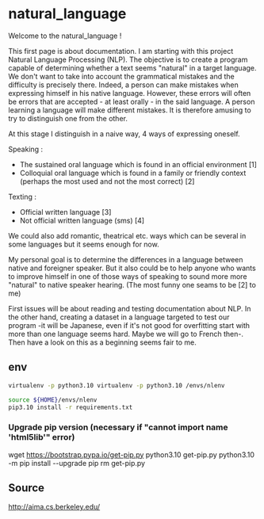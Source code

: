 # natural_language

Welcome to the natural_language !

This first page is about documentation. I am starting with this project Natural Language Processing (NLP). The objective is to create a program capable of determining whether a text seems "natural" in a target language. We don't want to take into account the grammatical mistakes and the difficulty is precisely there. Indeed, a person can make mistakes when expressing himself in his native language. However, these errors will often be errors that are accepted - at least orally - in the said language. A person learning a language will make different mistakes. It is therefore amusing to try to distinguish one from the other.

At this stage I distinguish in a naive way, 4 ways of expressing oneself.

Speaking :

- The sustained oral language which is found in an official environment [1]
- Colloquial oral language which is found in a family or friendly context (perhaps the most used and not the most correct) [2]

Texting :

- Official written language [3]
- Not official written language (sms) [4]

We could also add romantic, theatrical etc. ways which can be several in some languages but it seems enough for now.

My personal goal is to determine the differences in a language between native and foreigner speaker. But it also could be to help anyone who wants to improve himself in one of those ways of speaking to sound more more "natural" to native speaker hearing. (The most funny one seams to be [2] to me)

First issues will be about reading and testing documentation about NLP. In the other hand, creating a dataset in a language targeted to test our program -it will be Japanese, even if it's not good for overfitting start with more than one language seems hard. Maybe we will go to French then-. Then have a look on this as a beginning seems fair to me.

## env

```bash
virtualenv -p python3.10 virtualenv -p python3.10 /envs/nlenv
````
```bash
source ${HOME}/envs/nlenv
pip3.10 install -r requirements.txt
```

### Upgrade pip version (necessary if "cannot import name 'html5lib'" error)
wget https://bootstrap.pypa.io/get-pip.py
python3.10 get-pip.py
python3.10 -m pip install --upgrade pip
rm get-pip.py

## Source 

http://aima.cs.berkeley.edu/
